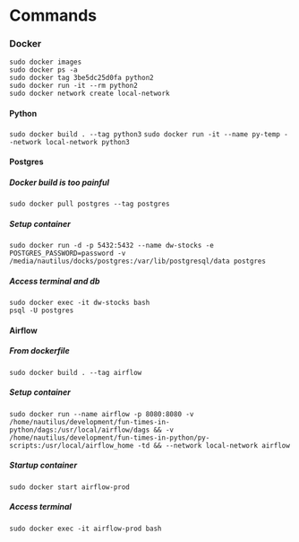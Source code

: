 # Commands

### Docker
```
sudo docker images
sudo docker ps -a
sudo docker tag 3be5dc25d0fa python2
sudo docker run -it --rm python2
sudo docker network create local-network
```


#### Python
`sudo docker build . --tag python3`
`sudo docker run -it --name py-temp --network local-network python3`


#### Postgres
##### Docker build is too painful
`sudo docker pull postgres --tag postgres`
##### Setup container
`sudo docker run -d -p 5432:5432 --name dw-stocks -e POSTGRES_PASSWORD=password -v /media/nautilus/docks/postgres:/var/lib/postgresql/data postgres`
##### Access terminal and db
```
sudo docker exec -it dw-stocks bash
psql -U postgres
```

#### Airflow
##### From dockerfile
`sudo docker build . --tag airflow`
##### Setup container
`sudo docker run --name airflow -p 8080:8080 -v /home/nautilus/development/fun-times-in-python/dags:/usr/local/airflow/dags &&
-v /home/nautilus/development/fun-times-in-python/py-scripts:/usr/local/airflow_home -td &&
--network local-network airflow`
##### Startup container
`sudo docker start airflow-prod`
##### Access terminal
`sudo docker exec -it airflow-prod bash`
